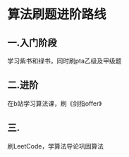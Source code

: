 # 算法刷题进阶路线
## 一.入门阶段
<p>学习紫书和绿书，同时刷pta乙级及甲级题</p>

## 二.进阶
<p>在b站学习算法课，刷《剑指offer》</p>

## 三.
<p>刷LeetCode，学算法导论巩固算法</p>
